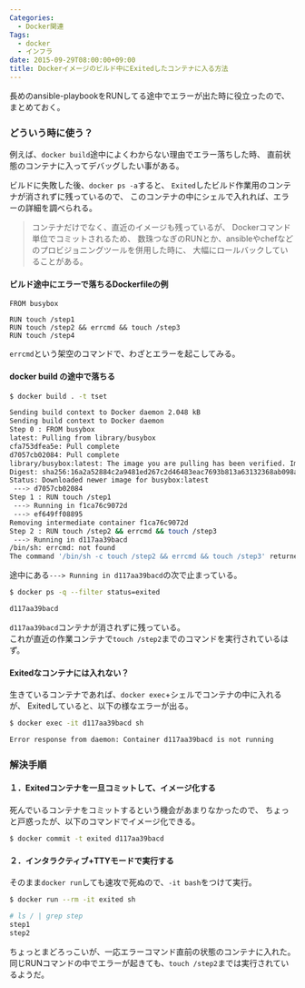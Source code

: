 ```yaml
---
Categories:
  - Docker関連
Tags:
  - docker
  - インフラ
date: 2015-09-29T08:00:00+09:00
title: Dockerイメージのビルド中にExitedしたコンテナに入る方法
---
```


長めのansible-playbookをRUNしてる途中でエラーが出た時に役立ったので、まとめておく。



### どういう時に使う？

例えば、`docker build`途中によくわからない理由でエラー落ちした時、
直前状態のコンテナに入ってデバッグしたい事がある。

ビルドに失敗した後、`docker ps -a`すると、
`Exited`したビルド作業用のコンテナが消されずに残っているので、
このコンテナの中にシェルで入れれば、エラーの詳細を調べられる。

> コンテナだけでなく、直近のイメージも残っているが、
> Dockerコマンド単位でコミットされるため、
> 数珠つなぎのRUNとか、ansibleやchefなどのプロビジョニングツールを併用した時に、
> 大幅にロールバックしていることがある。


#### ビルド途中にエラーで落ちるDockerfileの例

```docker
FROM busybox

RUN touch /step1
RUN touch /step2 && errcmd && touch /step3
RUN touch /step4
```

`errcmd`という架空のコマンドで、わざとエラーを起こしてみる。


#### docker build の途中で落ちる

```sh
$ docker build . -t tset

Sending build context to Docker daemon 2.048 kB
Sending build context to Docker daemon
Step 0 : FROM busybox
latest: Pulling from library/busybox
cfa753dfea5e: Pull complete
d7057cb02084: Pull complete
library/busybox:latest: The image you are pulling has been verified. Important: image verification is a tech preview feature and should not be relied on to provide security.
Digest: sha256:16a2a52884c2a9481ed267c2d46483eac7693b813a63132368ab098a71303f8a
Status: Downloaded newer image for busybox:latest
 ---> d7057cb02084
Step 1 : RUN touch /step1
 ---> Running in f1ca76c9072d
 ---> ef649ff08895
Removing intermediate container f1ca76c9072d
Step 2 : RUN touch /step2 && errcmd && touch /step3
 ---> Running in d117aa39bacd
/bin/sh: errcmd: not found
The command '/bin/sh -c touch /step2 && errcmd && touch /step3' returned a non-zero code: 127
```

途中にある`---> Running in d117aa39bacd`の次で止まっている。

```sh
$ docker ps -q --filter status=exited

d117aa39bacd
```

`d117aa39bacd`コンテナが消されずに残っている。  
これが直近の作業コンテナで`touch /step2`までのコマンドを実行されているはず。


#### Exitedなコンテナには入れない？

生きているコンテナであれば、`docker exec`+シェルでコンテナの中に入れるが、
Exitedしていると、以下の様なエラーが出る。

```sh
$ docker exec -it d117aa39bacd sh

Error response from daemon: Container d117aa39bacd is not running
```



### 解決手順

#### １．Exitedコンテナを一旦コミットして、イメージ化する

死んでいるコンテナをコミットするという機会があまりなかったので、
ちょっと戸惑ったが、以下のコマンドでイメージ化できる。

```sh
$ docker commit -t exited d117aa39bacd
```


#### ２．インタラクティブ+TTYモードで実行する

そのまま`docker run`しても速攻で死ぬので、`-it bash`をつけて実行。

```sh
$ docker run --rm -it exited sh
```

```sh
# ls / | grep step
step1
step2
```

ちょっとまどろっこいが、一応エラーコマンド直前の状態のコンテナに入れた。
同じRUNコマンドの中でエラーが起きても、`touch /step2`までは実行されているようだ。
